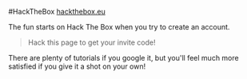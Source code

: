 #HackTheBox
[hackthebox.eu](https://www.hackthebox.eu)

The fun starts on Hack The Box when you try to create an account.

>Hack this page to get your invite code!

There are plenty of tutorials if you google it, but you'll feel much more satisfied if you give it a shot on your own!
